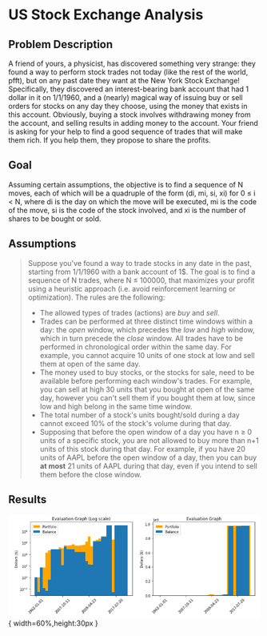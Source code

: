 # US Stock Exchange Analysis
## Problem Description

A friend of yours, a physicist, has discovered something very strange: they found a way to perform stock trades
not today (like the rest of the world, pfft), but on any past date they want at the New York Stock Exchange!
Specifically, they discovered an interest-bearing bank account that had 1 dollar in it on 1/1/1960, and a
(nearly) magical way of issuing buy or sell orders for stocks on any day they choose, using the money that exists
in this account. Obviously, buying a stock involves withdrawing money from the account, and selling results in
adding money to the account. Your friend is asking for your help to find a good sequence of trades that will make
them rich. If you help them, they propose to share the profits.

## Goal

Assuming certain assumptions, the objective is to find a sequence of N moves, each of which will be a quadruple
of the form (di, mi, si, xi) for 0 ≤ i < N, where di is the day on which the move will be executed, mi is the
code of the move, si is the code of the stock involved, and xi is the number of shares to be bought or sold.

## Assumptions
> Suppose you've found a way to trade stocks in any date in the past, starting from 1/1/1960 with a bank account of 1$. The goal is to find a sequence of N trades, where N ≤ 100000, that maximizes your profit using a heuristic approach (i.e. avoid reinforcement learning or optimization). The rules are the following:
> - The allowed types of trades (actions) are *buy* and *sell*.
> - Trades can be performed at three distinct time windows within a day: the *open* window, which precedes the *low* and *high* window, which in turn precede the *close* window. All trades have to be performed in chronological order within the same day. For example, you cannot acquire 10 units of one stock at low and sell them at open of the same day.
> - The money used to buy stocks, or the stocks for sale, need to be available before performing each window's trades. For example, you can sell at high 30 units that you bought at open of the same day, however you can't sell them if you bought them at low, since low and high belong in the same time window.
> - The total number of a stock's units bought/sold during a day cannot exceed 10% of the stock's volume during that day.
> - Supposing that before the open window of a day you have n ≥ 0 units of a specific stock, you are not allowed to buy more than n+1 units of this stock during that day. For example, if you have 20 units of AAPL before the open window of a day, then you can buy **at most** 21 units of AAPL during that day, even if you intend to sell them before the close window.

## Results
![text](small.png){ width=60%,height:30px }
